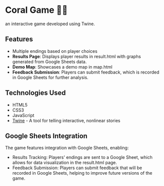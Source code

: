 # Coral Game 🌊🐠

an interactive game developed using Twine. 

## Features

- Multiple endings based on player choices
- **Results Page**: Displays player results in result.html with graphs generated from Google Sheets data.
- **Demo Map**: Showcases a demo map in map.html 
- **Feedback Submission**: Players can submit feedback, which is recorded in Google Sheets for further analysis.

## Technologies Used
- HTML5
- CSS3
- JavaScript
- [Twine](https://twinery.org/) - A tool for telling interactive, nonlinear stories


## Google Sheets Integration

The game features integration with Google Sheets, enabling:
- Results Tracking: Players' endings are sent to a Google Sheet, which allows for data visualization in the result.html page.
- Feedback Submission: Players can submit feedback that will be recorded in Google Sheets, helping to improve future versions of the game.
